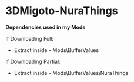 # 3DMigoto-NuraThings
<b>Dependencies used in my Mods</b>

If Downloading Full:  
- Extract inside - Mods\BufferValues

If Downloading Partial:  
- Extract inside - Mods\BufferValues\NuraThings
